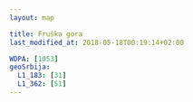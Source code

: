```yaml
---
layout: map

title: Fruška gora
last_modified_at: 2018-05-18T00:19:14+02:00

WDPA: [1053]
geoSrbija:
  L1_183: [31]
  L1_362: [51]
---
```

